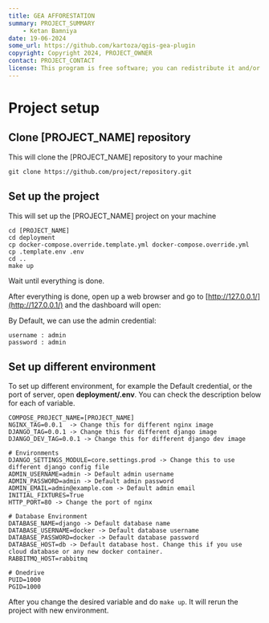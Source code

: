 ```yaml
---
title: GEA AFFORESTATION
summary: PROJECT_SUMMARY
    - Ketan Bamniya
date: 19-06-2024
some_url: https://github.com/kartoza/qgis-gea-plugin
copyright: Copyright 2024, PROJECT_OWNER
contact: PROJECT_CONTACT
license: This program is free software; you can redistribute it and/or modify it under the terms of the GNU Affero General Public License as published by the Free Software Foundation; either version 3 of the License, or (at your option) any later version.
---
```


# Project setup
<!-- This needs to be changed per project -->

## Clone [PROJECT_NAME] repository

This will clone the [PROJECT_NAME] repository to your machine
```
git clone https://github.com/project/repository.git
```
<!-- Change this to project repository -->

## Set up the project

This will set up the [PROJECT_NAME] project on your machine

```
cd [PROJECT_NAME]
cd deployment
cp docker-compose.override.template.yml docker-compose.override.yml
cp .template.env .env
cd ..
make up
```

Wait until everything is done.

After everything is done, open up a web browser and go to [http://127.0.0.1/](http://127.0.0.1/) and the dashboard will open:

By Default, we can use the admin credential:

```
username : admin
password : admin
```

## Set up different environment

To set up different environment, for example the Default credential, or the port of server, open **deployment/.env**.
You can check the description below for each of variable.

```
COMPOSE_PROJECT_NAME=[PROJECT_NAME]
NGINX_TAG=0.0.1  -> Change this for different nginx image
DJANGO_TAG=0.0.1 -> Change this for different django image
DJANGO_DEV_TAG=0.0.1 -> Change this for different django dev image

# Environments
DJANGO_SETTINGS_MODULE=core.settings.prod -> Change this to use different django config file
ADMIN_USERNAME=admin -> Default admin username 
ADMIN_PASSWORD=admin -> Default admin password
ADMIN_EMAIL=admin@example.com -> Default admin email
INITIAL_FIXTURES=True
HTTP_PORT=80 -> Change the port of nginx

# Database Environment
DATABASE_NAME=django -> Default database name
DATABASE_USERNAME=docker -> Default database username
DATABASE_PASSWORD=docker -> Default database password
DATABASE_HOST=db -> Default database host. Change this if you use cloud database or any new docker container.
RABBITMQ_HOST=rabbitmq

# Onedrive
PUID=1000
PGID=1000
```

After you change the desired variable and do `make up`. It will rerun the project with new environment.
